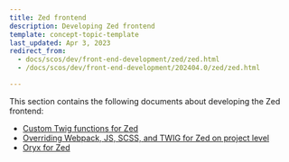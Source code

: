 ```yaml
---
title: Zed frontend
description: Developing Zed frontend
template: concept-topic-template
last_updated: Apr 3, 2023
redirect_from:
  - docs/scos/dev/front-end-development/zed/zed.html
  - /docs/scos/dev/front-end-development/202404.0/zed/zed.html

---
```


This section contains the following documents about developing the Zed frontend:

- [Custom Twig functions for Zed](/docs/dg/dev/frontend-development/{{page.version}}/zed/custom-twig-functions-for-zed.html)
- [Overriding Webpack, JS, SCSS, and TWIG for Zed on project level](/docs/dg/dev/frontend-development/{{page.version}}/zed/overriding-webpack-js-scss-for-zed-on-the-project-level.html)
- [Oryx for Zed](/docs/dg/dev/frontend-development/{{page.version}}/zed/oryx-for-zed.html)
